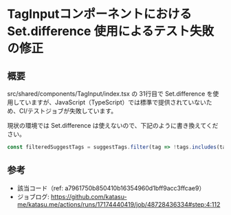 # TagInputコンポーネントにおける Set.difference 使用によるテスト失敗の修正

## 概要
src/shared/components/TagInput/index.tsx の 31行目で Set.difference を使用していますが、JavaScript（TypeScript）では標準で提供されていないため、CI/テストジョブが失敗しています。

現状の環境では Set.difference は使えないので、下記のように書き換えてください。

```javascript
const filteredSuggestTags = suggestTags.filter(tag => !tags.includes(tag));
```

## 参考
- 該当コード（ref: a7961750b850410b16354960d1bff9acc3ffcae9）
- ジョブログ: https://github.com/katasu-me/katasu.me/actions/runs/17174440419/job/48728436334#step:4:112